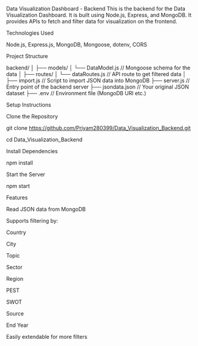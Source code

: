 Data Visualization Dashboard - Backend
This is the backend for the Data Visualization Dashboard. It is built using Node.js, Express, and MongoDB. It provides APIs to fetch and filter data for visualization on the frontend.

Technologies Used

Node.js,
Express.js,
MongoDB,
Mongoose,
dotenv,
CORS

Project Structure

backend/
│
├── models/
│   └── DataModel.js       // Mongoose schema for the data
│
├── routes/
│   └── dataRoutes.js      // API route to get filtered data
│
├── import.js              // Script to import JSON data into MongoDB
├── server.js              // Entry point of the backend server
├── jsondata.json          // Your original JSON dataset
├── .env                   // Environment file (MongoDB URI etc.)


Setup Instructions

Clone the Repository

git clone https://github.com/Priyam280399/Data_Visualization_Backend.git

cd Data_Visualization_Backend

Install Dependencies

npm install

Start the Server

npm start

 Features
 
Read JSON data from MongoDB

Supports filtering by:

Country

City

Topic

Sector

Region

PEST

SWOT

Source

End Year

Easily extendable for more filters

